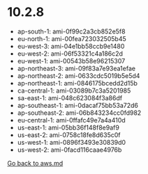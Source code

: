 
 # 10.2.8
- ap-south-1: ami-0f99c2a3cb852e5f8
- eu-north-1: ami-00fea723032505b45
- eu-west-3: ami-04e1bb58ccb9e1480
- eu-west-2: ami-06f53321c4a186c2d
- eu-west-1: ami-00543b58e96215307
- ap-northeast-3: ami-09f83a7e93ea1efae
- ap-northeast-2: ami-0633cdc5019b5e5d4
- ap-northeast-1: ami-0846175bcedd2d15b
- ca-central-1: ami-03089b7c3a5201985
- sa-east-1: ami-048c623084f3a86df
- ap-southeast-1: ami-0dacaf75bb53a72d6
- ap-southeast-2: ami-06b843234cc0fd982
- eu-central-1: ami-0ffafc49e7a4a410d
- us-east-1: ami-05bb36f148f8e9af9
- us-east-2: ami-0758c18fe8d635c0f
- us-west-1: ami-0896f3493e30839d0
- us-west-2: ami-0facd116caae4976b

[Go back to aws.md](../../aws.md) 
